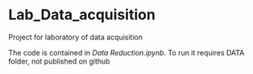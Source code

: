 # Lab_Data_acquisition
Project for laboratory of data acquisition

The code is contained in *Data Reduction.ipynb*. To run it requires DATA folder, not published on github
